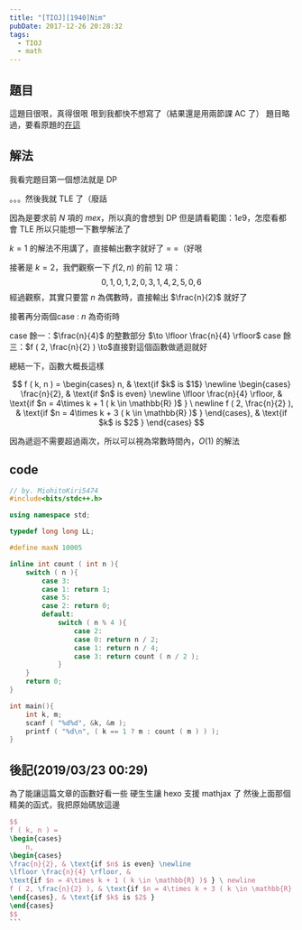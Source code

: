 ```yaml
---
title: "[TIOJ][1940]Nim"
pubDate: 2017-12-26 20:28:32
tags:
  - TIOJ
  - math
---
```


## 題目

這題目很哏，真得很哏
哏到我都快不想寫了（結果還是用兩節課 AC 了）
題目略過，要看原題的[在這](https://tioj.ck.tp.edu.tw/problems/1940)

## 解法

我看完題目第一個想法就是 DP

。。。然後我就 TLE 了（廢話

因為是要求前 $N$ 項的 $mex$，所以真的會想到 DP
但是請看範圍：$1e9$，怎麼看都會 TLE
所以只能想一下數學解法了

$k = 1$ 的解法不用講了，直接輸出數字就好了 = =（好哏

接著是 $k = 2$，我們觀察一下 $f ( 2, n )$ 的前 $12$ 項：
$$0, 1, 0, 1, 2, 0, 3, 1, 4, 2, 5, 0, 6$$
經過觀察，其實只要當 $n$ 為偶數時，直接輸出 $\frac{n}{2}$ 就好了

接著再分兩個case : $n$ 為奇術時

case 餘一：$\frac{n}{4}$ 的整數部分 $\to \lfloor \frac{n}{4} \rfloor$
case 餘三：$f ( 2, \frac{n}{2} ) \to$直接對這個函數做遞迴就好

總結一下，函數大概長這樣

$$
f ( k, n ) =
\begin{cases}
	n,                                                                                                & \text{if $k$ is $1$} \newline
\begin{cases}
\frac{n}{2}, & \text{if $n$ is even} \newline
\lfloor \frac{n}{4} \rfloor, &
\text{if $n = 4\times k + 1 ( k \in \mathbb{R} )$ } \ newline
f ( 2, \frac{n}{2} ), & \text{if $n = 4\times k + 3 ( k \in \mathbb{R} )$ }
\end{cases}, & \text{if $k$ is $2$ }
\end{cases}
$$

因為遞迴不需要超過兩次，所以可以視為常數時間內，$O ( 1 )$ 的解法

## code

```cpp
// by. MiohitoKiri5474
#include<bits/stdc++.h>

using namespace std;

typedef long long LL;

#define maxN 10005

inline int count ( int n ){
    switch ( n ){
        case 3:
        case 1: return 1;
        case 5:
        case 2: return 0;
        default:
            switch ( n % 4 ){
                case 2:
                case 0: return n / 2;
                case 1: return n / 4;
                case 3: return count ( n / 2 );
            }
    }
    return 0;
}

int main(){
    int k, m;
    scanf ( "%d%d", &k, &m );
    printf ( "%d\n", ( k == 1 ? m : count ( m ) ) );
}
```

## 後記(2019/03/23 00:29)

為了能讓這篇文章的函數好看一些
硬生生讓 hexo 支援 mathjax 了
然後上面那個精美的函式，我把原始碼放這邊

````tex
$$
f ( k, n ) =
\begin{cases}
	n,                                                                                                & \text{if $k$ is $1$} \newline
\begin{cases}
\frac{n}{2}, & \text{if $n$ is even} \newline
\lfloor \frac{n}{4} \rfloor, &
\text{if $n = 4\times k + 1 ( k \in \mathbb{R} )$ } \ newline
f ( 2, \frac{n}{2} ), & \text{if $n = 4\times k + 3 ( k \in \mathbb{R} )$ }
\end{cases}, & \text{if $k$ is $2$ }
\end{cases}
$$
```
````
